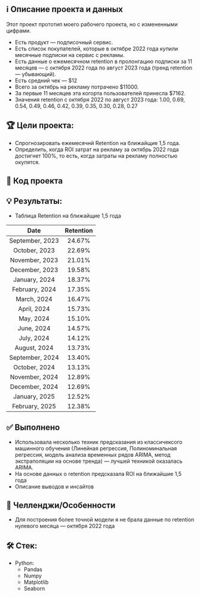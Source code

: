 ## ℹ️ Описание проекта и данных
Этот проект прототип моего рабочего проекта, но с измененными цифрами. </br>

* Есть продукт — подписочный сервис. </br>
* Есть список покупателей, которые в октябре 2022 года купили месячные подписки на сервис с рекламы. </br>
* Есть данные о ежемесячном retention в пролонгацию подписки за 11 месяцев — с октября 2022 года по август 2023 года (тренд retention — убывающий).</br>
* Есть средний чек — $12 </br>
* Всего за октябрь на рекламу потрачено $11000. </br>
* За первые 11 месяцев эта когорта пользователей принесла $7162. </br>
* Значения retention c октября 2022 по август 2023 года:  1.00, 0.69, 0.54, 0.49, 0.46, 0.42, 0.39, 0.35, 0.30, 0.28, 0.27

## 🏆 Цели проекта:
* Спрогнозировать ежемесячнй Retention на ближайщие 1,5 года.
* Определить, когда ROI затрат на рекламу за октябрь 2022 года достигнет 100%, то есть, когда затраты на рекламу полностью окупятся.


## 🐍 Код проекта

## 💡 Результаты:
* Таблица Retention на ближайщие 1,5 года

Date      | Retention |
|:-------------:|:---------:|
| September, 2023 |  24.67%   |
|  October, 2023  |  22.69%   |
| November, 2023  |  21.01%   |
| December, 2023  |  19.58%   |
|  January, 2024  |  18.37%   |
| February, 2024  |  17.35%   |
|   March, 2024   |  16.47%   |
|   April, 2024   |  15.73%   |
|     May, 2024   |  15.10%   |
|    June, 2024   |  14.57%   |
|    July, 2024   |  14.12%   |
|  August, 2024   |  13.73%   |
| September, 2024 |  13.40%   |
|  October, 2024  |  13.13%   |
| November, 2024  |  12.89%   |
| December, 2024  |  12.69%   |
|  January, 2025  |  12.52%   |
| February, 2025  |  12.38%   |


## ✅ Выполнено
* Использовала несколько техник предсказания из классичексого машинного обучения (Линейная регрессия, Полиноминальная регрессия, модель анализа временных рядов ARIMA, метод экстраполяции на основе тренда) — лучшей техникой оказалась ARIMA.
* На основе данныx о retention предсказала ROI на ближайшие 1,5 года
* Описание выводов и инсайтов
  
## 🧗 Челленджи/Особенности
* Для построения более точной модели я не брала данные по retention нулевого месяца — октября 2022 года


## 🛠 Стек:

* Python:
  * Pandas
  * Numpy
  * Matplotlib
  * Seaborn

